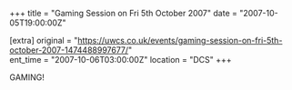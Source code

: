 +++
title = "Gaming Session on Fri 5th October 2007"
date = "2007-10-05T19:00:00Z"

[extra]
original = "https://uwcs.co.uk/events/gaming-session-on-fri-5th-october-2007-1474488997677/"    
ent_time = "2007-10-06T03:00:00Z"
location = "DCS"
+++

GAMING\!

